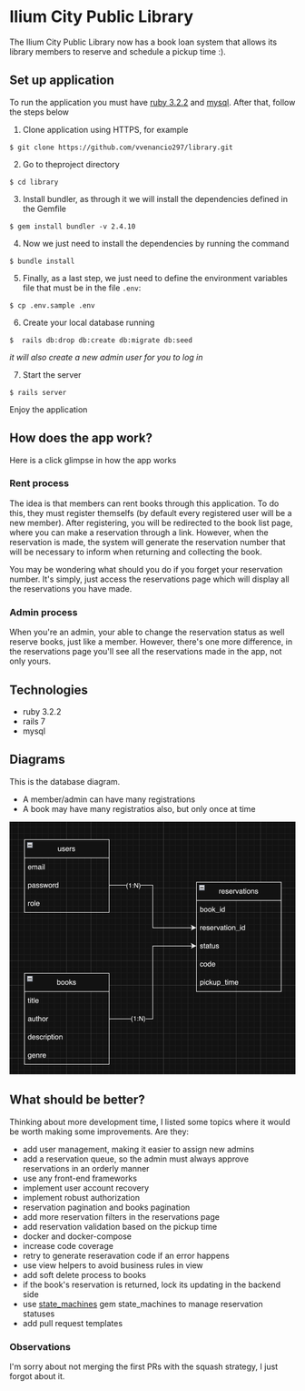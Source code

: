 # Ilium City Public Library

The Ilium City Public Library now has a book loan system that allows its library members to
reserve and schedule a pickup time :).

## Set up application

To run the application you must have [ruby 3.2.2](https://www.ruby-lang.org/pt/documentation/installation/) and [mysql](https://dev.mysql.com/doc/mysql-installation-excerpt/5.7/en/). After that, follow the steps below

1. Clone application using HTTPS, for example
```
$ git clone https://github.com/vvenancio297/library.git
```

2. Go to theproject directory
```
$ cd library
```

3. Install bundler, as through it we will install the dependencies defined in the Gemfile
```
$ gem install bundler -v 2.4.10
```

4. Now we just need to install the dependencies by running the command
```
$ bundle install
```

5. Finally, as a last step, we just need to define the environment variables file that must be in the file `.env`:
```
$ cp .env.sample .env
```

6. Create your local database running
```
$  rails db:drop db:create db:migrate db:seed
```
_it will also create a new admin user for you to log in_

7. Start the server
```
$ rails server
```

Enjoy the application

## How does the app work?

Here is a click glimpse in how the app works

### Rent process

The idea is that members can rent books through this application. To do this, they must register themselfs (by default every registered user will be a new member).
After registering, you will be redirected to the book list page, where you can make a reservation through a link. However, when the reservation is made, the system will generate the reservation number that will be necessary to inform when returning and collecting the book.

You may be wondering what should you do if you forget your reservation number. It's simply, just access the reservations page which will display all the reservations you have made.

### Admin process

When you're an admin, your able to change the reservation status as well reserve books, just like a member. However, there's one more difference, in the reservations page you'll see all the reservations made in the app, not only yours.

## Technologies

- ruby 3.2.2
- rails 7
- mysql

## Diagrams

This is the database diagram.

- A member/admin can have many registrations
- A book may have many registratios also, but only once at time

![Database diagram](./docs/database_diagram.png)

## What should be better?

Thinking about more development time, I listed some topics where it would be worth making some improvements. Are they:

- add user management, making it easier to assign new admins
- add a reservation queue, so the admin must always approve reservations in an orderly manner
- use any front-end frameworks 
- implement user account recovery
- implement robust authorization
- reservation pagination and books pagination
- add more reservation filters in the reservations page
- add reservation validation based on the pickup time
- docker and docker-compose
- increase code coverage
- retry to generate reseravation code if an error happens
- use view helpers to avoid business rules in view
- add soft delete process to books
- if the book's reservation is returned, lock its updating in the backend side
- use [state_machines](https://github.com/state-machines/state_machines) gem state_machines to manage reservation statuses
- add pull request templates


### Observations

I'm sorry about not merging the first PRs with the squash strategy, I just forgot about it.